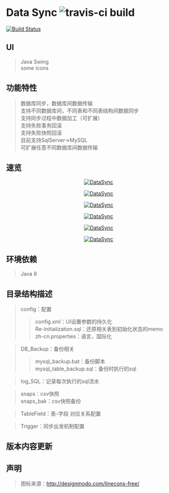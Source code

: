 <p align="center">
  <a href="https://github.com/rememberber/DataSync"></a>
</p>

Data Sync  <img alt="travis-ci build" src="">
============

[![Build Status](https://travis-ci.org/rememberber/DataSync.svg?branch=master)](https://travis-ci.org/rememberber/DataSync)

UI
-------
>Java Swing  
>some icons

功能特性
---------
>数据库同步，数据库间数据传输  
>支持不同数据库间，不同表和不同表结构间数据同步  
>支持同步过程中数据加工（可扩展）  
>支持失败事务回滚  
>支持失败快照回滚  
>目前支持SqlServer->MySQL  
>可扩展任意不同数据库间数据传输

速览
-----
<p align="center">
  <a href="https://github.com/rememberber/DataSync">
   <img alt="DataSync" src="https://github.com/rememberber/DataSync/blob/master/screen_shot/%E5%9B%BE%E5%83%8F%20030.png?raw=true">
  </a>
</p>
<p align="center">
  <a href="https://github.com/rememberber/DataSync">
   <img alt="DataSync" src="https://github.com/rememberber/DataSync/blob/master/screen_shot/%E5%9B%BE%E5%83%8F%20031.png?raw=true">
  </a>
</p>
<p align="center">
  <a href="https://github.com/rememberber/DataSync">
   <img alt="DataSync" src="https://github.com/rememberber/DataSync/blob/master/screen_shot/%E5%9B%BE%E5%83%8F%20032.png?raw=true">
  </a>
</p>
<p align="center">
  <a href="https://github.com/rememberber/DataSync">
   <img alt="DataSync" src="https://github.com/rememberber/DataSync/blob/master/screen_shot/%E5%9B%BE%E5%83%8F%20033.png?raw=true">
  </a>
</p>
<p align="center">
  <a href="https://github.com/rememberber/DataSync">
   <img alt="DataSync" src="https://github.com/rememberber/DataSync/blob/master/screen_shot/%E5%9B%BE%E5%83%8F%20034.png?raw=true">
  </a>
</p>
<p align="center">
  <a href="https://github.com/rememberber/DataSync">
   <img alt="DataSync" src="https://github.com/rememberber/DataSync/blob/master/screen_shot/%E5%9B%BE%E5%83%8F%20035.png?raw=true">
  </a>
</p>

  
环境依赖
---------
>Java 8

目录结构描述
-------------
>config：配置
>>config.xml：UI设置参数的持久化  
>>Re-initialization.sql：还原相关表到初始化状态的memo  
>>zh-cn.properties：语言，国际化

>DB_Backup：备份相关
>>mysql_backup.bat：备份脚本  
>>mysql_table_backup.sql：备份时执行的sql

>log_SQL：记录每次执行的sql流水

>snaps：csv快照  
>snaps_bak：csv快照备份

>TableField：表-字段 对应关系配置

>Trigger：同步出发机制配置

版本内容更新
-------------

声明
-------
>图标来源：http://designmodo.com/linecons-free/